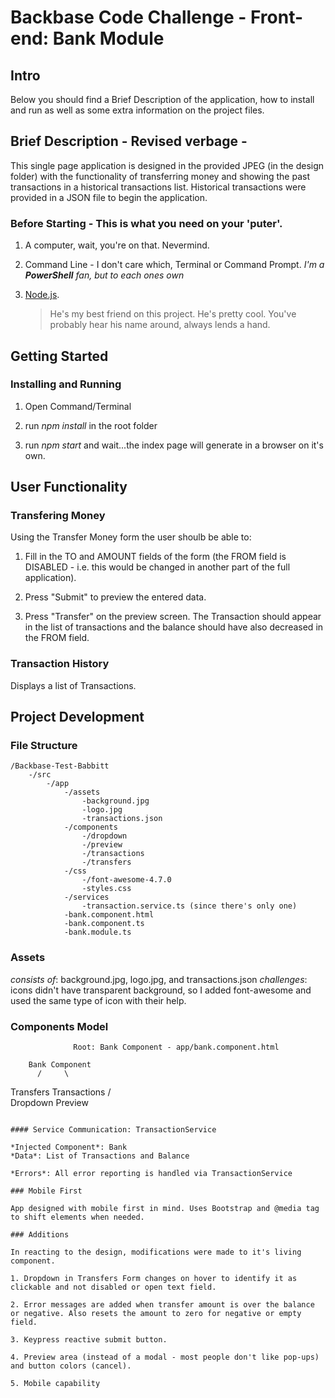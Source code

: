 # Backbase Code Challenge - Front-end: Bank Module

## Intro

Below you should find a Brief Description of the application, how to install and run as well as some extra information on the project files.

## Brief Description - Revised verbage -

This single page application is designed in the provided JPEG (in the design folder) with the functionality of transferring money and showing the past transactions in a historical transactions list. Historical transactions were provided in a JSON file to begin the application.

### Before Starting - This is what you need on your 'puter'.

1. A computer, wait, you're on that. Nevermind.

2. Command Line - I don't care which, Terminal or Command Prompt. 
		_I'm a **PowerShell** fan, but to each ones own_

3. [Node.js](https://nodejs.org). 
	>He's my best friend on this project. He's pretty cool.
	>You've probably hear his name around, always lends a hand.
	
## Getting Started

### Installing and Running

1. Open Command/Terminal

2. run *npm install* in the root folder

3. run *npm start* and wait...the index page will generate in a browser on it's own.

## User Functionality

### Transfering Money

Using the Transfer Money form the user shoulb be able to:

1. Fill in the TO and AMOUNT fields of the form (the FROM field is DISABLED - i.e. this would be changed in another part of the full application).

2. Press "Submit" to preview the entered data.

3. Press "Transfer" on the preview screen. The Transaction should appear in the list of transactions and the balance should have also decreased in the FROM field.

### Transaction History

Displays a list of Transactions.

## Project Development

### File Structure

```
/Backbase-Test-Babbitt
	-/src
		-/app
			-/assets
				-background.jpg
				-logo.jpg
				-transactions.json
			-/components
				-/dropdown
				-/preview
				-/transactions
				-/transfers
			-/css
				-/font-awesome-4.7.0
				-styles.css
			-/services
				-transaction.service.ts (since there's only one)
			-bank.component.html
			-bank.component.ts
			-bank.module.ts
```

### Assets
*consists of*: background.jpg, logo.jpg, and transactions.json
*challenges*: icons didn't have transparent background, so I added font-awesome and used the same type of icon with their help.

### Components Model
```	  	      
	  	      Root: Bank Component - app/bank.component.html
```
        Bank Component
          /     \
  Transfers     Transactions
      /  \
Dropdown  Preview

```

#### Service Communication: TransactionService

*Injected Component*: Bank
*Data*: List of Transactions and Balance

*Errors*: All error reporting is handled via TransactionService

### Mobile First 

App designed with mobile first in mind. Uses Bootstrap and @media tag to shift elements when needed.

### Additions

In reacting to the design, modifications were made to it's living component.
	
1. Dropdown in Transfers Form changes on hover to identify it as clickable and not disabled or open text field.

2. Error messages are added when transfer amount is over the balance or negative. Also resets the amount to zero for negative or empty field.

3. Keypress reactive submit button.

4. Preview area (instead of a modal - most people don't like pop-ups) and button colors (cancel).

5. Mobile capability
